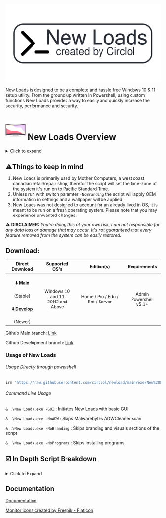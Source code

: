 # 



![Logo](https://github.com/circlol/newload/raw/main/assets/icons/newloads-github.png)

New Loads is designed to be a complete and hassle free Windows 10 & 11 setup utility. From the ground up written in Powershell, using custom functions New Loads provides a way to easily and quickly increase the security, performance and security. 

# ![](https://raw.githubusercontent.com/circlol/newload/main/icon/curved-monitor_result%2064x64.png) **New Loads Overview**

<details>
  <summary>Click to expand</summary>

- **Program Installation** (Chrome, VLC, Acrobat, Zoom)

  [^Use switch parameter -SkipProgramInstall to skip this section]: 

- **Mother Computer's Specific Branding** (Wallpaper, Support Info in Settings)

  [^Use switch parameter -SkipBranding to skip this section]: 

- **Custom Start Menu and Taskbar Layout**

- **Bitlocker Decryption**

- **Debloat**

- **Office Removal** - *Optional by prompt*

- **Optimization**

  - General Tweaks
  - Performance related tweaks
  - Privacy
  - Security
  - Services
  - Task Scheduler
  - Windows Optional Features 

</details>



<h2>⚠️Things to keep in mind</h2>

1. New Loads is primarily used by Mother Computers, a west coast canadian retail/repair shop, therefor the script will set the time-zone of the system it's run on to Pacific Standard Time.
2. Unless run with switch paramter `-NoBranding` the script will apply OEM information in settings and a wallpaper will be applied. 
3. New Loads was not designed to account for an already lived in OS, it is meant to be run on a fresh operating system. Please note that you may experience unwanted changes.

⚠️ **DISCLAIMER:** _You're doing this at your own risk, I am not responsible for any data loss or damage that may occur. It's not guaranteed that every feature removed from the system can be easily restored._



<h2>Download: </h2>

<div align="center">
  <table>
    <thead align="center">
      <tr>
        <th>Direct Download</th>
        <th>Supported OS's</th>
        <th>Edition(s)</th>
        <th>Requirements</th>
      </tr>
    </thead>
    <tbody align="center">
      <tr>
        <td>
            <h4><a href="https://github.com/circlol/newload/raw/main/exe/newloads.exe">⬇️ Main</a></h4>(Stable)
        </td>
        <td rowspan="2">Windows 10 and 11<br> 20H2 and Above</td>
        <td rowspan="2">Home / Pro / Edu / Ent / Server </td>
        <td rowspan="2">Admin<br>Powershell v5.1+<br></td>
      </tr>
      <tr>
        <td>
            <h4><a href="https://github.com/circlol/newloadsTesting/raw/main/exe/newloads.exe">⬇️ Develop</a></h4>(Newer)
        </td>
      </tr>
    </tbody>
  </table>
</div>




Github Main branch: [Link](https://github.com/circlol/newload)

Github Development branch: [Link](https://github.com/circlol/newloadsTesting) 



### Usage of New Loads


<h6>Usage Directly through powershell</h6>

```bash
irm "https://raw.githubusercontent.com/circlol/newload/main/exe/New%20Loads.ps1" | iex
```

<h6>Command Line Usage</h6>

`& .\New Loads.exe -GUI` : Initiates New Loads with basic GUI

`& .\New Loads.exe -NoADW` : Skips Malwarebytes ADWCleaner scan

`& .\New Loads.exe -NoBranding` : Skips branding and visuals sections of the script

`& .\New Loads.exe -NoPrograms` : Skips installing programs



<h2>☑️ In Depth Script Breakdown</h2>

<details>
  <summary>Click to Expand</summary>

- [Start-Bootup](https://github.com/circlol/newloadsTesting/blob/48d061e9e1352ad0cebe9d7b2dc0dbbcc0f20514/exe/New%20Loads.ps1#L68) checks requirements and sets execution policy
- All Variables are imported from function [Import-Variables](https://github.com/circlol/newloadsTesting/blob/48d061e9e1352ad0cebe9d7b2dc0dbbcc0f20514/exe/New%20Loads.ps1#L319) 
- [Assets](https://github.com/circlol/newloadsTesting/blob/48d061e9e1352ad0cebe9d7b2dc0dbbcc0f20514/exe/New%20Loads.ps1#L669) are acquired and imported

<details>
  <summary>Click to Expand</summary>

**_Also applies to pressing start in GUI_**

- [Get-Programs](https://github.com/circlol/newloadsTesting/blob/73f06a02cbc738639a279486f7dbbbc2c3e039ce/lib/scripts/Programs.psm1#L1) downloads Google Chrome, VLC Media Player, Acrobat Reader, and Zoom

- Set-Visuals applies a wallpaper, sets to stretch and changes system to light mode

- Set-Branding sets Mother Computer's support info     _Seen in Settings -> About Your PC_

- Set-StartMenu applies a taskbar layout then a  custom start menu layout in 11 and clears pinned tiles in 10. 

- Debloat checks common Win32 Programs, UWP bloat, Start Menu Ads (Internet Shortcuts) and removes them

  <details>
    <summary>Click to Expand for a list of Debloat Apps</summary>

  ```
  Win32
  Avast
  ExpressVPN
  McAfee
  Norton
  WildTangent Games
  
  Internet Shortcuts
  Adobe Offers
  Amazon
  Booking.com
  ExpressVPN
  Forge Of Empires
  *Free Trials*
  Planet9 Link
  Utomik
  
  UWP
  # Microsoft Applications
  "Microsoft.549981C3F5F10"                   			# Cortana
  "Microsoft.3DBuilder"                       			# 3D Builder
  "Microsoft.Appconnector"                    			# App Connector
  "Microsoft.BingFinance"                     			# Finance
  "Microsoft.BingFoodAndDrink"                			# Food And Drink
  "Microsoft.BingHealthAndFitness"            			# Health And Fitness
  "Microsoft.BingNews"                        			# News
  "Microsoft.BingSports"                      			# Sports
  "Microsoft.BingTranslator"                  			# Translator
  "Microsoft.BingTravel"                      			# Travel
  "Microsoft.BingWeather"                     			# Weather
  "Microsoft.CommsPhone"                      			# Your Phone
  "Microsoft.ConnectivityStore"               			# Connectivity Store
  "Microsoft.Messaging"                       			# Messaging
  "Microsoft.Microsoft3DViewer"               			# 3D Viewer
  "Microsoft.MicrosoftOfficeHub"              			# Office
  "Microsoft.MicrosoftPowerBIForWindows"      			# Power Automate
  "Microsoft.MicrosoftSolitaireCollection"    			# MS Solitaire
  "Microsoft.MinecraftEducationEdition"       			# Minecraft Education Edition for Windows 10
  "Microsoft.MinecraftUWP"                    			# Minecraft
  "Microsoft.MixedReality.Portal"             			# Mixed Reality Portal
  "Microsoft.Office.Hub"                     	 			# Office Hub
  "Microsoft.Office.Lens"                     			# Office Lens
  "Microsoft.Office.OneNote"                  			# Office One Note
  "Microsoft.Office.Sway"                     			# Office Sway
  "Microsoft.OneConnect"                     				# OneConnect
  "Microsoft.People"                          			# People
  "Microsoft.SkypeApp"                        			# Skype (Who still uses Skype? Use Discord)
  "MicrosoftTeams"                            			# Teams / Preview
  "Microsoft.Todos"                           			# To Do
  "Microsoft.Wallet"                          			# Wallet
  "Microsoft.Whiteboard"                      			# Microsoft Whiteboard
  "Microsoft.WindowsPhone"                    			# Your Phone Alternate
  "Microsoft.WindowsReadingList"              			# Reading List
  #"Microsoft.WindowsSoundRecorder"            			# Sound Recorder
  "Microsoft.ZuneMusic"                       			# Groove Music / (New) Windows Media Player
  "Microsoft.ZuneVideo"                       			# Movies & TV
  # 3rd party Apps
  "*AdobePhotoshopExpress*"                   			# Adobe Photoshop Express
  "AdobeSystemsIncorporated.AdobeLightroom"   			# Adobe Lightroom
  "AdobeSystemsIncorporated.AdobeCreativeCloudExpress"    # Adobe Creative Cloud Express
  "AdobeSystemsIncorporated.AdobeExpress"    				# Adobe Creative Cloud Express
  "*Amazon.com.Amazon*"                       			# Amazon
  "AmazonVideo.PrimeVideo"                    			# Amazon Prime Video
  "57540AMZNMobileLLC.AmazonAlexa"            			# Amazon Alexa
  "*BubbleWitch3Saga*"                        			# Bubble Witch 3 Saga
  "*CandyCrush*"                              			# Candy Crush
  "Clipchamp.Clipchamp"                       			# Clip Champ
  "*DisneyMagicKingdoms*"                     			# Disney Magic Kingdom
  "Disney.37853FC22B2CE"                      			# Disney Plus
  "*Disney*"                                  			# Disney Plus
  "*Dolby*"                                   			# Dolby Products (Like Atmos)
  "*DropboxOEM*"                              			# Dropbox
  "Evernote.Evernote"                         			# Evernote
  "*ExpressVPN*"                              			# ExpressVPN
  "*Facebook*"                                			# Facebook
  "*Flipboard*"                               			# Flipboard
  "*Hulu*"                                    			# Hulu
  "*Instagram*"                               			# Instagram
  "*McAfee*"                                  			# McAfee
  "5A894077.McAfeeSecurity"                   			# McAfee Security
  "4DF9E0F8.Netflix"                          			# Netflix
  "*PicsArt-PhotoStudio*"                     			# PhotoStudio
  "*Pinterest*"                               			# Pinterest
  "142F4566A.147190D3DE79"                    			# Pinterest
  "1424566A.147190DF3DE79"                    			# Pinterest
  "SpotifyAB.SpotifyMusic"                    			# Spotify
  "*Twitter*"                                 			# Twitter
  "*TikTok*"                                  			# TikTok
  "5319275A.WhatsAppDesktop"                  			# WhatsApp
  # Acer OEM Bloat
  "AcerIncorporated.AcerRegistration"         			# Acer Registration
  "AcerIncorporated.QuickAccess"              			# Acer Quick Access
  "AcerIncorporated.UserExperienceImprovementProgram"     # Acer User Experience Improvement Program
  #"AcerIncorporated.AcerCareCenterS"         			# Acer Care Center
  "AcerIncorporated.AcerCollectionS"          			# Acer Collections 
  # HP Bloat
  "AD2F1837.HPPrivacySettings"                			# HP Privacy Settings
  "AD2F1837.HPInc.EnergyStar"                 			# Energy Star
  "AD2F1837.HPAudioCenter"                    			# HP Audio Center
  # Common HP & Acer Bloat
  "CyberLinkCorp.ac.PowerDirectorforacerDesktop"          # CyberLink Power Director for Acer
  "CorelCorporation.PaintShopPro"                         # Coral Paint Shop Pro
  "26720RandomSaladGamesLLC.HeartsDeluxe"                 # Hearts Deluxe
  "26720RandomSaladGamesLLC.SimpleSolitaire"              # Simple Solitaire
  "26720RandomSaladGamesLLC.SimpleMahjong"                # Simple Mahjong
  "26720RandomSaladGamesLLC.Spades"                       # Spades
  ```

  

- Get-Office checks for any installed version of Office and prompts user for removal

  [^Uses Microsoft SaRACmd to remove Office]: 

- General tweaks does things like removes chat, cortana from the taskbar and changes search into an icon, expands explorer ribbon, enables compact view, ect. General Tweaks

- Performance tweaks sets a few things to the max, for example games/multimedia usage set to 100%, enables hardware accelerated gpu scheduling, and more.

- Privacy tweaks disables a surprisingly large amount of tracking and telemetry.

- Security tweaks applies various patches and exploit protections

- Services are optimized - listed below are all the services that are disabled

  <details>
  <summary>Services changed</summary>

​    Disabled

```
"DiagTrack"			# DEFAULT: Automatic | Connected User Experiences and Telemetry
"diagnosticshub.standardcollector.service"  # DEFAULT: Manual    | Microsoft (R) Diagnostics Hub Standard Collector Service
"dmwappushservice"  # DEFAULT: Manual    | Device Management Wireless Application Protocol (WAP)
"GraphicsPerfSvc"   # DEFAULT: Manual    | Graphics performance monitor service
"HomeGroupListener" # NOT FOUND (Win 10+)| HomeGroup Listener
"HomeGroupProvider" # NOT FOUND (Win 10+)| HomeGroup Provider
"lfsvc"         # DEFAULT: Manual    | Geolocation Service
"MapsBroker"    # DEFAULT: Automatic | Downloaded Maps Manager
"PcaSvc"        # DEFAULT: Automatic | Program Compatibility Assistant (PCA)
"RemoteAccess"  # DEFAULT: Disabled  | Routing and Remote Access
"RemoteRegistry"# DEFAULT: Disabled  | Remote Registry
"RetailDemo"    # DEFAULT: Manual    | The Retail Demo Service controls device activity while the device is in retail demo mode.
"TrkWks"        # DEFAULT: Automatic | Distributed Link Tracking Client
"WSearch"       # DEFAULT: Automatic | Windows Search (100% Disk usage on HDDs)
"NPSMSvc_df772"
"LanmanServer"

```

Manual

```

"BITS"                           # DEFAULT: Manual    | Background Intelligent Transfer Service
"BDESVC"                         # DEFAULT: Manual    | BItLocker Drive Encryption Service
"edgeupdate"                     # DEFAULT: Automatic | Microsoft Edge Update Service
"edgeupdatem"                    # DEFAULT: Manual    | Microsoft Edge Update Service²
"FontCache"                      # DEFAULT: Automatic | Windows Font Cache
"iphlpsvc"                       # DEFAULT: Automatic | IP Helper Service (IPv6 (6to4, ISATAP, Port Proxy and Teredo) and IP-HTTPS)
"lmhosts"                        # DEFAULT: Manual    | TCP/IP NetBIOS Helper
"ndu"                            # DEFAULT: Automatic | Windows Network Data Usage Monitoring Driver (Shows network usage per-process on Task Manager)
"PhoneSvc"                       # DEFAULT: Manual    | Phone Service (Manages the telephony state on the device)
"SCardSvr"                       # DEFAULT: Manual    | Smart Card Service
"SharedAccess"                   # DEFAULT: Manual    | Internet Connection Sharing (ICS)
"stisvc"                         # DEFAULT: Automatic | Windows Image Acquisition (WIA) Service
"WbioSrvc"                       # DEFAULT: Manual    | Windows Biometric Service (required for Fingerprint reader / Facial detection)
"Wecsvc"                         # DEFAULT: Manual    | Windows Event Collector Service
"WerSvc"                         # DEFAULT: Manual    | Windows Error Reporting Service
"wisvc"                          # DEFAULT: Manual    | Windows Insider Program Service
"WMPNetworkSvc"                  # DEFAULT: Manual    | Windows Media Player Network Sharing Service
"WpnService"                     # DEFAULT: Automatic | Windows Push Notification Services (WNS)
# - Diagnostic Services
"DPS"                            # DEFAULT: Automatic | Diagnostic Policy Service
"WdiServiceHost"                 # DEFAULT: Manual    | Diagnostic Service Host
"WdiSystemHost"                  # DEFAULT: Manual    | Diagnostic System Host
# - Bluetooth services
"BTAGService"                    # DEFAULT: Manual    | Bluetooth Audio Gateway Service
"BthAvctpSvc"                    # DEFAULT: Manual    | AVCTP Service
"bthserv"                        # DEFAULT: Manual    | Bluetooth Support Service
"RtkBtManServ"                   # DEFAULT: Automatic | Realtek Bluetooth Device Manager Service
# - Xbox services
"XblAuthManager"                 # DEFAULT: Manual    | Xbox Live Auth Manager
"XblGameSave"                    # DEFAULT: Manual    | Xbox Live Game Save
"XboxGipSvc"                     # DEFAULT: Manual    | Xbox Accessory Management Service
"XboxNetApiSvc"                  # DEFAULT: Manual    | Xbox Live Networking Service
# - 3rd Party Services
"gupdate"                        # DEFAULT: Automatic | Google Update Service
"gupdatem"                       # DEFAULT: Manual    | Google Update Service²
"DisplayEnhancementService"      # DEFAULT: Manual    | A service for managing display enhancement such as brightness control.
"DispBrokerDesktopSvc"           # DEFAULT: Automatic | Manages the connection and configuration of local and remote displays
```

</details>

- Changes to the task scheduler are mostly tracking related but are also listed below

  <details>
      <summary>Click to Expand</summary>
  Disabled 

  ```
  "\Microsoft\Office\OfficeTelemetryAgentLogOn"
  "\Microsoft\Office\OfficeTelemetryAgentFallBack"
  "\Microsoft\Office\Office 15 Subscription Heartbeat"
  "\Microsoft\Windows\Application Experience\Microsoft Compatibility Appraiser"
  "\Microsoft\Windows\Application Experience\ProgramDataUpdater"
  "\Microsoft\Windows\Application Experience\StartupAppTask"
  "\Microsoft\Windows\Autochk\Proxy"
  "\Microsoft\Windows\Customer Experience Improvement Program\Consolidator"         
  "\Microsoft\Windows\Customer Experience Improvement Program\KernelCeipTask"       
  "\Microsoft\Windows\Customer Experience Improvement Program\Uploader"
  "\Microsoft\Windows\Customer Experience Improvement Program\UsbCeip"              
  "\Microsoft\Windows\DiskDiagnostic\Microsoft-Windows-DiskDiagnosticDataCollector"
  "\Microsoft\Windows\Location\Notifications"                                       
  "\Microsoft\Windows\Location\WindowsActionDialog"                                 
  "\Microsoft\Windows\Maps\MapsToastTask"                                           
  "\Microsoft\Windows\Maps\MapsUpdateTask"                                          
  "\Microsoft\Windows\Mobile Broadband Accounts\MNO Metadata Parser"                
  "\Microsoft\Windows\Power Efficiency Diagnostics\AnalyzeSystem"                   
  "\Microsoft\Windows\Retail Demo\CleanupOfflineContent"                            
  "\Microsoft\Windows\Shell\FamilySafetyMonitor"                                    
  "\Microsoft\Windows\Shell\FamilySafetyRefreshTask"                                
  "\Microsoft\Windows\Shell\FamilySafetyUpload"
  "\Microsoft\Windows\Windows Media Sharing\UpdateLibrary"                          
  ```

  Enabled

  ```
  "\Microsoft\Windows\Defrag\ScheduledDefrag"
  "\Microsoft\Windows\Maintenance\WinSAT"
  "\Microsoft\Windows\RecoveryEnvironment\VerifyWinRE"
  "\Microsoft\Windows\Windows Error Reporting\QueueReporting"
  ```

  </details>

- Optional Features removes old legacy features

  <details>
      <summary>Click to Expand</summary>

  Disabled

  ```
  "IIS-*"                                # Internet Information Services
  "Internet-Explorer-Optional-*"         # Internet Explorer
  "LegacyComponents"                     # Legacy Components
  "MediaPlayback"                        # Media Features (Windows Media Player)
  "MicrosoftWindowsPowerShellV2"         # PowerShell 2.0
  "MicrosoftWindowsPowershellV2Root"     # PowerShell 2.0
  "Printing-XPSServices-Features"        # Microsoft XPS Document Writer
  "WorkFolders-Client"                   # Work Folders Client
  ```

  </details>

- Disables Bitlocker on the system\

  [^Use switch -SkipBitlocker to avoid this feature]: 

- Restore point is created at the end
- Script Cleanup
- Emailed Log

</details>

## Documentation

[Documentation](https://linktodocumentation)

<a href="https://www.flaticon.com/free-icons/monitor" title="monitor icons">Monitor icons created by Freepik - Flaticon</a>